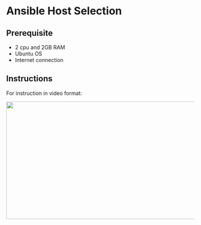 # Ansible Host Selection

## Prerequisite
- 2 cpu and 2GB RAM
- Ubuntu OS
- Internet connection

## Instructions

For instruction in video format:

[<img src="https://storage.googleapis.com/techinet-public/youtube/thumbnails/AnsibleSeries/E5.png" width="560" height="315">](https://youtu.be/aSv04o_MPy8)
